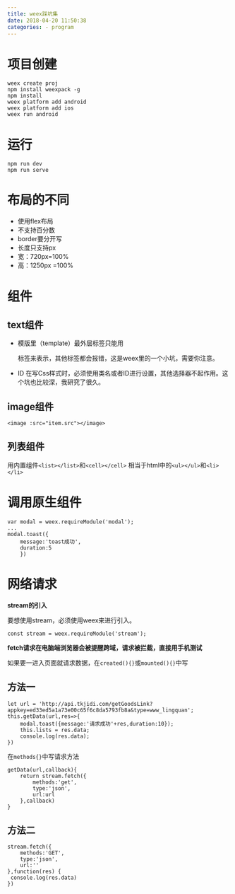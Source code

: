 ```yaml
---
title: weex踩坑集
date: 2018-04-20 11:50:38
categories: - program
---
```

# 项目创建

```
weex create proj
npm install weexpack -g
npm install
weex platform add android
weex platform add ios
weex run android

```

# 运行

```
npm run dev
npm run serve
```

# 布局的不同
 - 使用flex布局
 - 不支持百分数
 - border要分开写
 - 长度只支持px
 - 宽：720px=100%
 - 高：1250px =100%

# 组件

## text组件

- 模版里（template）最外层标签只能用<div>
标签来表示，其他标签都会报错，这是weex里的一个小坑，需要你注意。

- ID
在写Css样式时，必须使用类名或者ID进行设置，其他选择器不起作用。这个坑也比较深，我研究了很久。

## image组件

```
<image :src="item.src"></image>
```

## 列表组件

用内置组件`<list></list>`和`<cell></cell>`
相当于html中的`<ul></ul>`和`<li></li>`

# 调用原生组件 

```
var modal = weex.requireModule('modal');
...
modal.toast({
	message:'toast成功',
	duration:5
	})
```

# 网络请求

**stream的引入**

要想使用stream，必须使用weex来进行引入。

`const stream = weex.requireModule('stream');`


**fetch请求在电脑端浏览器会被提醒跨域，请求被拦截，直接用手机测试**

如果要一进入页面就请求数据，在`created(){}`或`mounted(){}`中写

## 方法一

```
let url = 'http://api.tkjidi.com/getGoodsLink?appkey=ed33ed5a1a73e00c65f6c8da5793fb8a&type=www_lingquan';
this.getData(url,res=>{
	modal.toast({message:'请求成功'+res,duration:10});
	this.lists = res.data;
	console.log(res.data);
})
```

在`methods{}`中写请求方法
```
getData(url,callback){
	return stream.fetch({
		methods:'get',
		type:'json',
		url:url
	},callback)
}
```

## 方法二

```
stream.fetch({
	methods:'GET',
	type:'json',
	url:''
},function(res) {
 console.log(res.data)
})
```



